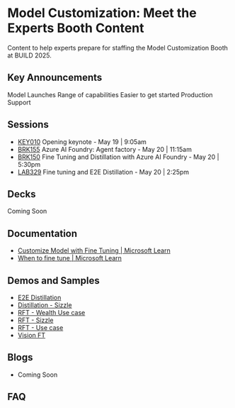 # Model Customization: Meet the Experts Booth Content
Content to help experts prepare for staffing the Model Customization Booth at BUILD 2025.

## Key Announcements
Model Launches
Range of capabilities
Easier to get started
Production Support

## Sessions
- [KEY010](https://build.microsoft.com/en-US/sessions/KEY010?source=sessions)  Opening keynote - May 19 | 9:05am
- [BRK155](https://build.microsoft.com/en-US/sessions/BRK155?source=sessions)  Azure AI Foundry: Agent factory - May 20 | 11:15am
- [BRK150](https://build.microsoft.com/en-US/sessions/BRK150?source=sessions)  Fine Tuning and Distillation with Azure AI Foundry - May 20 | 5:30pm 
- [LAB329](https://build.microsoft.com/en-US/sessions/LAB329?source=sessions)  Fine tuning and E2E Distillation - May 20 | 2:25pm


## Decks
Coming Soon

## Documentation
- [Customize Model with Fine Tuning | Microsoft Learn](https://learn.microsoft.com/en-us/azure/ai-services/openai/how-to/fine-tuning?context=%2Fazure%2Fai-foundry%2Fcontext%2Fcontext&tabs=azure-openai&pivots=programming-language-studio)
- [When to fine tune | Microsoft Learn](https://learn.microsoft.com/en-us/azure/ai-services/openai/concepts/fine-tuning-considerations?context=%2Fazure%2Fai-foundry%2Fcontext%2Fcontext)


## Demos and Samples
- [E2E Distillation](TBD)
- [Distillation - Sizzle](TBD)
- [RFT - Wealth Use case](TBD)
- [RFT - Sizzle ](TBD)
- [RFT - Use case](TBD)
- [Vision FT](TBD)

## Blogs
- Coming Soon

## FAQ
